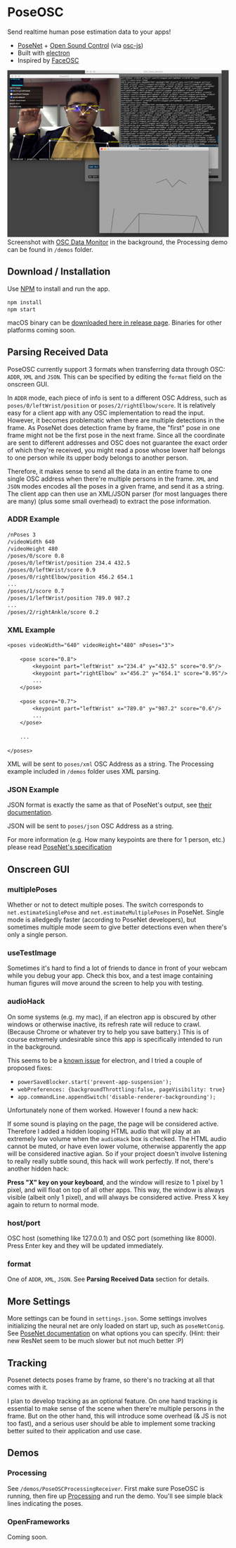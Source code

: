 # PoseOSC
Send realtime human pose estimation data to your apps!

- [PoseNet](https://github.com/tensorflow/tfjs-models/tree/master/posenet) + [Open Sound Control](http://opensoundcontrol.org/spec-1_0) (via [osc-js](https://www.npmjs.com/package/osc-js))
- Built with [electron](http://electronjs.org)
- Inspired by [FaceOSC](https://github.com/kylemcdonald/ofxFaceTracker/releases)

![](screenshots/screen001.png)
Screenshot with [OSC Data Monitor](https://www.kasperkamperman.com/blog/processing-code/osc-datamonitor/) in the background, the Processing demo can be found in `/demos` folder.


## Download / Installation

Use [NPM](http://npmjs.com) to install and run the app.

```
npm install
npm start
```

macOS binary can be [downloaded here in release page](https://github.com/LingDong-/PoseOSC/releases/tag/v0.0.1). Binaries for other platforms coming soon.

## Parsing Received Data

PoseOSC currently support 3 formats when transferring data through OSC: `ADDR`, `XML` and `JSON`. This can be specified by editing the `format` field on the onscreen GUI.

In `ADDR` mode, each piece of info is sent to a different OSC Address, such as `poses/0/leftWrist/position` or `poses/2/rightElbow/score`. It is relatively easy for a client app with any OSC implementation to read the input. However, it becomes problematic when there are multiple detections in the frame. As PoseNet does detection frame by frame, the "first" pose in one frame might not be the first pose in the next frame. Since all the coordinate are sent to different addresses and OSC does not guarantee the exact order of which they're received, you might read a pose whose lower half belongs to one person while its upper body belongs to another person.

Therefore, it makes sense to send all the data in an entire frame to one single OSC address when there're multiple persons in the frame. `XML` and `JSON` modes encodes all the poses in a given frame, and send it as a string. The client app can then use an XML/JSON parser (for most languages there are many) (plus some small overhead) to extract the pose information.

### ADDR Example
```
/nPoses 3
/videoWidth 640
/videoHeight 480
/poses/0/score 0.8
/poses/0/leftWrist/position 234.4 432.5
/poses/0/leftWrist/score 0.9
/poses/0/rightElbow/position 456.2 654.1
...
/poses/1/score 0.7
/poses/1/leftWrist/position 789.0 987.2
...
/poses/2/rightAnkle/score 0.2
```

### XML Example
```
<poses videoWidth="640" videoHeight="480" nPoses="3">

	<pose score="0.8">
		<keypoint part="leftWrist" x="234.4" y="432.5" score="0.9"/>
		<keypoint part="rightElbow" x="456.2" y="654.1" score="0.95"/>
		...
	</pose>

	<pose score="0.7">
		<keypoint part="leftWrist" x="789.0" y="987.2" score="0.6"/>
		...
	</pose>
	
	...

</poses>

```
XML will be sent to `poses/xml` OSC Address as a string. The Processing example included in `/demos` folder uses XML parsing.

### JSON Example

JSON format is exactly the same as that of PoseNet's output, see [their documentation](https://github.com/tensorflow/tfjs-models/tree/master/posenet).

JSON will be sent to `poses/json` OSC Address as a string.

For more information (e.g. How many keypoints are there for 1 person, etc.) please read [PoseNet's specification](https://github.com/tensorflow/tfjs-models/tree/master/posenet)


## Onscreen GUI

### multiplePoses

Whether or not to detect multiple poses. The switch corresponds to `net.estimateSinglePose` and `net.estimateMultiplePoses` in PoseNet. Single mode is alledgedly faster (according to PoseNet developers), but sometimes multiple mode seem to give better detections even when there's only a single person.


### useTestImage

Sometimes it's hard to find a lot of friends to dance in front of your webcam while you debug your app. Check this box, and a test image containing human figures will move around the screen to help you with testing.

### audioHack

On some systems (e.g. my mac), if an electron app is obscured by other windows or otherwise inactive, its refresh rate will reduce to crawl. (Because Chrome or whatever try to help you save battery.) This is of course extremely undesirable since this app is specifically intended to run in the background.

This seems to be a [known issue](https://github.com/electron/electron/issues/9567) for electron, and I tried a couple of proposed fixes:

- `powerSaveBlocker.start('prevent-app-suspension');`
- `webPreferences: {backgroundThrottling:false, pageVisibility: true}`
- `app.commandLine.appendSwitch('disable-renderer-backgrounding');`

Unfortunately none of them worked. However I found a new hack:

If some sound is playing on the page, the page will be considered active. Therefore I added a hidden looping HTML audio that will play at an extremely low volume when the `audioHack` box is checked. The HTML audio cannot be muted, or have even lower volume, otherwise apparently the app will be considered inactive agian. So if your project doesn't involve listening to really really subtle sound, this hack will work perfectly. If not, there's another hidden hack:

**Press "X" key on your keyboard**, and the window will resize to 1 pixel by 1 pixel, and will float on top of all other apps. This way, the window is always visible (albeit only 1 pixel), and will always be considered active. Press X key again to return to normal mode.

### host/port

OSC host (something like 127.0.0.1) and OSC port (something like 8000). Press Enter key and they will be updated immediately.

### format

One of `ADDR`, `XML`, `JSON`. See **Parsing Received Data** section for details.


## More Settings

More settings can be found in `settings.json`. Some settings involves initializing the neural net are only loaded on start up, such as `poseNetConig`. See [PoseNet documentation](https://github.com/tensorflow/tfjs-models/tree/master/posenet) on what options you can specify. (Hint: their new ResNet seem to be much slower but not much better :P)


## Tracking

Posenet detects poses frame by frame, so there's no tracking at all that comes with it.

I plan to develop tracking as an optional feature. On one hand tracking is essential to make sense of the scene when there're multiple persons in the frame. But on the other hand, this will introduce some overhead (& JS is not too fast), and a serious user should be able to implement some tracking better suited to their application and use case.

## Demos

### Processing

See `/demos/PoseOSCProcessingReceiver`. First make sure PoseOSC is running, then fire up [Processing](http://processing.org) and run the demo. You'll see simple black lines indicating the poses.

### OpenFrameworks

Coming soon.


